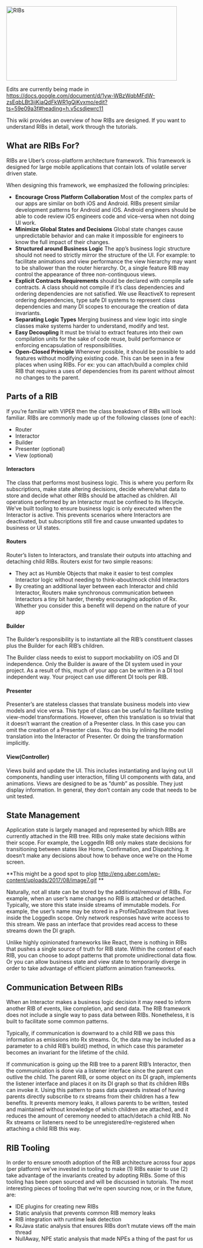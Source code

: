 <img src="https://github.com/uber/ribs/blob/assets/rib_horizontal_black.png" width="450" height="196" alt="RIBs"/>

Edits are currently being made in https://docs.google.com/document/d/1yw-WBzWqbMFdW-zsEqbLBt3ijKiaQdFkWR1gQjKvxmo/edit?ts=59e09a3f#heading=h.v5csdjewrc11 

This wiki provides an overview of how RIBs are designed. If you want to understand RIBs in detail, work through the tutorials.

## What are RIBs For?
RIBs are Uber’s cross-platform architecture framework. This framework is designed for large mobile applications that contain lots of volatile server driven state. 

When designing this framework, we emphasized the following principles:
* **Encourage Cross Platform Collaboration** Most of the complex parts of our apps are similar on both iOS and Android. RIBs present similar development patterns for Android and iOS. Android engineers should be able to code review iOS engineers code and vice-versa when not doing UI work.
* **Minimize Global States and Decisions** Global state changes cause unpredictable behavior and can make it impossible for engineers to know the full impact of their changes.
* **Structured around Business Logic** The app’s business logic structure should not need to strictly mirror the structure of the UI. For example: to facilitate animations and view performance the view hierarchy may want to be shallower than the router hierarchy. Or, a single feature RIB may control the appearance of three non-continquous views.
* **Explicit Contracts Requirements** should be declared with compile safe contracts. A class should not compile if it’s class dependencies and ordering dependencies are not satisfied. We use ReactiveX to represent ordering dependencies, type safe DI systems to represent class dependencies and many DI scopes to encourage the creation of data invariants.
* **Separating Logic Types** Merging business and view logic into single classes make systems harder to understand, modify and test.
* **Easy Decoupling** It must be trivial to extract features into their own compilation units for the sake of code reuse, build performance or enforcing encapsulation of responsibilities.
* **Open-Closed Principle** Whenever possible, it should be possible to add features without modifying existing code. This can be seen in a few places when using RIBs. For ex: you can attach/build a complex child RIB that requires a uses of dependencies from its parent without almost no changes to the parent.

## Parts of a RIB

If you’re familiar with VIPER then the class breakdown of RIBs will look familiar. RIBs are commonly made up of the following classes (one of each):
* Router
* Interactor
* Builder
* Presenter (optional)
* View (optional)

#### Interactors
The class that performs most business logic. This is where you perform Rx subscriptions, make state altering decisions, decide where/what data to store and decide what other RIBs should be attached as children. 
All operations performed by an Interactor must be confined to its lifecycle. We’ve built tooling to ensure business logic is only executed when the Interactor is active. This prevents scenarios where Interactors are deactivated, but subscriptions still fire and cause unwanted updates to business or UI states.

#### Routers
Router’s listen to Interactors, and translate their outputs into attaching and detaching child RIBs. Routers exist for two simple reasons:
* They act as Humble Objects that make it easier to test complex Interactor logic without needing to think-about/mock child Interactors
* By creating an additional layer between each Interactor and child Interactor, Routers make synchronous communication between Interactors a tiny bit harder, thereby encouraging adoption of Rx. Whether you consider this a benefit will depend on the nature of your app

#### Builder
The Builder’s responsibility is to instantiate all the RIB’s constituent classes plus the Builder for each RIB’s children. 

The Builder class needs to exist to support mockability on iOS and DI independence. Only the Builder is aware of the DI system used in your project. As a result of this, much of your app can be written in a DI tool independent way. Your project can use different DI tools per RIB.

#### Presenter
Presenter’s are stateless classes that translate business models into view models and vice versa. This type of class can be useful to facilitate testing view-model transformations. However, often this translation is so trivial that it doesn’t warrant the creation of a Presenter class. In this case you can omit the creation of a Presenter class. You do this by inlining the model translation into the Interactor of Presenter. Or doing the transformation implicitly.

#### View(Controller)
Views build and update the UI. This includes instantiating and laying out UI components, handling user interaction, filling UI components with data, and animations. Views are designed to be as “dumb” as possible. They just display information. In general, they don’t contain any code that needs to be unit tested.

## State Management
Application state is largely managed and represented by which RIBs are currently attached in the RIB tree. RIBs only make state decisions within their scope. For example, the LoggedIn RIB only makes state decisions for transitioning between states like Home, Confirmation, and Dispatching. It doesn’t make any decisions about how to behave once we’re on the Home screen. 

**This might be a good spot to plop http://eng.uber.com/wp-content/uploads/2017/08/image7.gif **

Naturally, not all state can be stored by the additional/removal of RIBs. For example, when an user’s name changes no RIB is attached or detached. Typically, we store this state inside streams of immutable models. For example, the user’s name may be stored in a ProfileDataStream that lives inside the LoggedIn scope. Only network responses have write access to this stream. We pass an interface that provides read access to these streams down the DI graph.

Unlike highly opinionated frameworks like React, there is nothing in RIBs that pushes a single source of truth for RIB state. Within the context of each RIB, you can choose to adopt patterns that promote unidirectional data flow. Or you can allow business state and view state to temporarily diverge in order to take advantage of efficient platform animation frameworks.

## Communication Between RIBs
When an Interactor makes a business logic decision it may need to inform another RIB of events, like completion, and send data. The RIB framework does not include a single way to pass data between RIBs. Nonetheless, it is built to facilitate some common patterns.

Typically, if communication is downward to a child RIB we pass this information as emissions into Rx streams. Or, the data may be included as a parameter to a child RIB’s build() method, in which case this parameter becomes an invariant for the lifetime of the child.

If communication is going up the RIB tree to a parent RIB’s Interactor, then the communication is done via a listener interface since the parent can outlive the child. The parent RIB, or some object on its DI graph, implements the listener interface and places it on its DI graph so that its children RIBs can invoke it. Using this pattern to pass data upwards instead of having parents directly subscribe to rx streams from their children has a few benefits. It prevents memory leaks, it allows parents to be written, tested and maintained without knowledge of which children are attached,  and it reduces the amount of ceremony needed to attach/detach a child RIB. No Rx streams or listeners need to be unregistered/re-registered when attaching a child RIB this way.

## RIB Tooling
In order to ensure smooth adoption of the RIB architecture across four apps (per platform) we’ve invested in tooling to make (1) RIBs easier to use (2) take advantage of the invariants created by adopting RIBs. Some of this tooling has been open sourced and will be discussed in tutorials. The most interesting pieces of tooling that we’re open sourcing now, or in the future, are:
* IDE plugins for creating new RIBs
* Static analysis that prevents common RIB memory leaks
* RIB integration with runtime leak detection
* RxJava static analysis that ensures RIBs don’t mutate views off the main thread
* NullAway, NPE static analysis that made NPEs a thing of the past for us